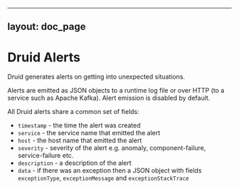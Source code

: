 <!--
  ~ Licensed to the Apache Software Foundation (ASF) under one
  ~ or more contributor license agreements.  See the NOTICE file
  ~ distributed with this work for additional information
  ~ regarding copyright ownership.  The ASF licenses this file
  ~ to you under the Apache License, Version 2.0 (the
  ~ "License"); you may not use this file except in compliance
  ~ with the License.  You may obtain a copy of the License at
  ~
  ~   http://www.apache.org/licenses/LICENSE-2.0
  ~
  ~ Unless required by applicable law or agreed to in writing,
  ~ software distributed under the License is distributed on an
  ~ "AS IS" BASIS, WITHOUT WARRANTIES OR CONDITIONS OF ANY
  ~ KIND, either express or implied.  See the License for the
  ~ specific language governing permissions and limitations
  ~ under the License.
  -->

---
layout: doc_page
---
# Druid Alerts

Druid generates alerts on getting into unexpected situations.

Alerts are emitted as JSON objects to a runtime log file or over HTTP (to a service such as Apache Kafka). Alert emission is disabled by default.

All Druid alerts share a common set of fields:

* `timestamp` - the time the alert was created
* `service` - the service name that emitted the alert
* `host` - the host name that emitted the alert
* `severity` - severity of the alert e.g. anomaly, component-failure, service-failure etc.
* `description` - a description of the alert
* `data` - if there was an exception then a JSON object with fields `exceptionType`, `exceptionMessage` and `exceptionStackTrace`

